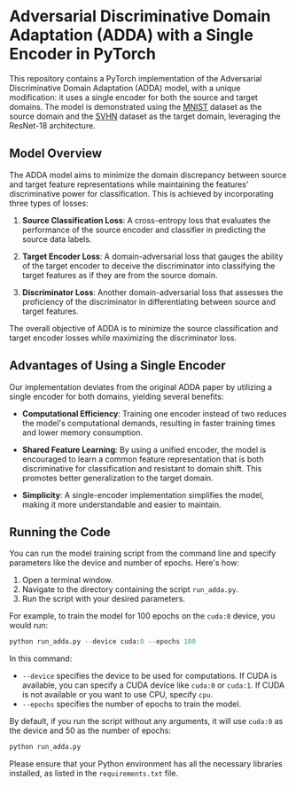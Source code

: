# Adversarial Discriminative Domain Adaptation (ADDA) with a Single Encoder in PyTorch

This repository contains a PyTorch implementation of the Adversarial Discriminative Domain Adaptation (ADDA) model, with a unique modification: it uses a single encoder for both the source and target domains. The model is demonstrated using the [MNIST](http://yann.lecun.com/exdb/mnist/) dataset as the source domain and the [SVHN](http://ufldl.stanford.edu/housenumbers/) dataset as the target domain, leveraging the ResNet-18 architecture.

## Model Overview
The ADDA model aims to minimize the domain discrepancy between source and target feature representations while maintaining the features' discriminative power for classification. This is achieved by incorporating three types of losses:

1. **Source Classification Loss**: A cross-entropy loss that evaluates the performance of the source encoder and classifier in predicting the source data labels.

2. **Target Encoder Loss**: A domain-adversarial loss that gauges the ability of the target encoder to deceive the discriminator into classifying the target features as if they are from the source domain.

3. **Discriminator Loss**: Another domain-adversarial loss that assesses the proficiency of the discriminator in differentiating between source and target features.

The overall objective of ADDA is to minimize the source classification and target encoder losses while maximizing the discriminator loss.

## Advantages of Using a Single Encoder
Our implementation deviates from the original ADDA paper by utilizing a single encoder for both domains, yielding several benefits:

- **Computational Efficiency**: Training one encoder instead of two reduces the model's computational demands, resulting in faster training times and lower memory consumption.

- **Shared Feature Learning**: By using a unified encoder, the model is encouraged to learn a common feature representation that is both discriminative for classification and resistant to domain shift. This promotes better generalization to the target domain.

- **Simplicity**: A single-encoder implementation simplifies the model, making it more understandable and easier to maintain.

## Running the Code

You can run the model training script from the command line and specify parameters like the device and number of epochs. Here's how:

1. Open a terminal window.
2. Navigate to the directory containing the script `run_adda.py`.
3. Run the script with your desired parameters. 

For example, to train the model for 100 epochs on the `cuda:0` device, you would run:

```python
python run_adda.py --device cuda:0 --epochs 100
```

In this command:

- `--device` specifies the device to be used for computations. If CUDA is available, you can specify a CUDA device like `cuda:0` or `cuda:1`. If CUDA is not available or you want to use CPU, specify `cpu`.
- `--epochs` specifies the number of epochs to train the model.

By default, if you run the script without any arguments, it will use `cuda:0` as the device and 50 as the number of epochs:

```python
python run_adda.py
```

Please ensure that your Python environment has all the necessary libraries installed, as listed in the `requirements.txt` file.

